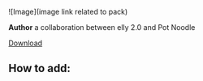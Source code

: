 ![Image](image link related to pack)

**Author** a collaboration between elly 2.0 and Pot Noodle

 [Download](https://drive.google.com/file/d/1Cz-1-8ozvdY8PM73cOwUZXhotgAgIUdQ/view?usp=sharing)
 
## How to add:


